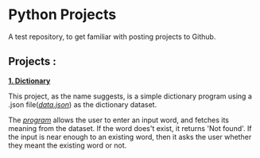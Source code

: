 # Python Projects
A test repository, to get familiar with posting projects to Github.


## Projects :

[**1. Dictionary**](dictionary)


This project, as the name suggests, is a simple dictionary program using a .json file([*data.json*](dictionary/data.json)) as the dictionary dataset.

The [*program*](dictionary/dictionary.py) allows the user to enter an input word, and fetches its meaning from the dataset. If the word does't exist, it returns 'Not found'. If the input is near enough to an existing word, then it asks the user whether they meant the existing word or not.
